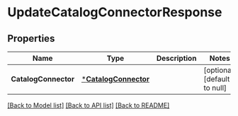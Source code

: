 # UpdateCatalogConnectorResponse

## Properties
Name | Type | Description | Notes
------------ | ------------- | ------------- | -------------
**CatalogConnector** | [***CatalogConnector**](CatalogConnector.md) |  | [optional] [default to null]

[[Back to Model list]](../README.md#documentation-for-models) [[Back to API list]](../README.md#documentation-for-api-endpoints) [[Back to README]](../README.md)


